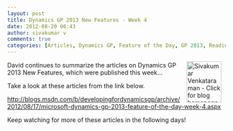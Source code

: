 ```yaml
---
layout: post
title: Dynamics GP 2013 New Features - Week 4
date: 2012-08-20 06:43
author: sivakumar v
comments: true
categories: [Articles, Dynamics GP, Feature of the Day, GP 2013, Readiness, Sivakumar Venkataraman, Uncategorized, Whats New]
---
```

<p style="text-align: left;"><a title="Sivakumar Venkataraman - Click for blog homepage"><img border="0" hspace="10" alt="Sivakumar Venkataraman - Click for blog homepage" align="right" src="https://microsofttpd.github.io/assets/0871.sivav.jpg" width="80" height="95" /></a>David continues to summarize the articles on Dynamics GP 2013 New Features, which were published this week...</p>
<p>Take a look at these articles from the link below.</p>
<p><a href="http://blogs.msdn.com/b/developingfordynamicsgp/archive/2012/08/17/microsoft-dynamics-gp-2013-feature-of-the-day-week-4.aspx" target="_blank">http://blogs.msdn.com/b/developingfordynamicsgp/archive/2012/08/17/microsoft-dynamics-gp-2013-feature-of-the-day-week-4.aspx</a></p>
<p>Keep watching for more of these articles in the following days!</p>
